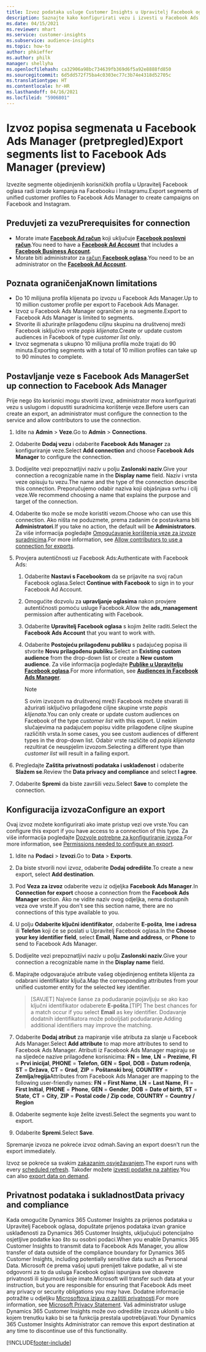 ```yaml
---
title: Izvoz podataka usluge Customer Insights u Upravitelj Facebook oglasa
description: Saznajte kako konfigurirati vezu i izvesti u Facebook Ads Manager.
ms.date: 04/15/2021
ms.reviewer: mhart
ms.service: customer-insights
ms.subservice: audience-insights
ms.topic: how-to
author: phkieffer
ms.author: philk
manager: shellyha
ms.openlocfilehash: ca32906a98bc734639fb369d6f5a92e8888fd850
ms.sourcegitcommit: 6d5dd572f75ba4c0303ec77c3b74e4318d52705c
ms.translationtype: HT
ms.contentlocale: hr-HR
ms.lasthandoff: 04/16/2021
ms.locfileid: "5906801"
---
```

# <a name="export-segments-list-to-facebook-ads-manager-preview"></a><span data-ttu-id="8fd50-103">Izvoz popisa segmenata u Facebook Ads Manager (pretpregled)</span><span class="sxs-lookup"><span data-stu-id="8fd50-103">Export segments list to Facebook Ads Manager (preview)</span></span>

<span data-ttu-id="8fd50-104">Izvezite segmente objedinjenih korisničkih profila u Upravitelj Facebook oglasa radi izrade kampanja na Facebooku i Instagramu.</span><span class="sxs-lookup"><span data-stu-id="8fd50-104">Export segments of unified customer profiles to Facebook Ads Manager to create campaigns on Facebook and Instagram.</span></span>

## <a name="prerequisites-for-connection"></a><span data-ttu-id="8fd50-105">Preduvjeti za vezu</span><span class="sxs-lookup"><span data-stu-id="8fd50-105">Prerequisites for connection</span></span>

- <span data-ttu-id="8fd50-106">Morate imate [**Facebook Ad račun**](https://www.facebook.com/business/learn/lessons/step-by-step-ads-manager-account) koji uključuje [**Facebook poslovni račun**](https://business.facebook.com/).</span><span class="sxs-lookup"><span data-stu-id="8fd50-106">You need to have a [**Facebook Ad Account**](https://www.facebook.com/business/learn/lessons/step-by-step-ads-manager-account) that includes a [**Facebook Business Account**](https://business.facebook.com/).</span></span>
- <span data-ttu-id="8fd50-107">Morate biti administrator za [račun **Facebook oglasa**](https://www.facebook.com/business/learn/lessons/step-by-step-ads-manager-account).</span><span class="sxs-lookup"><span data-stu-id="8fd50-107">You need to be an administrator on the [**Facebook Ad Account**](https://www.facebook.com/business/learn/lessons/step-by-step-ads-manager-account).</span></span>

## <a name="known-limitations"></a><span data-ttu-id="8fd50-108">Poznata ograničenja</span><span class="sxs-lookup"><span data-stu-id="8fd50-108">Known limitations</span></span>

- <span data-ttu-id="8fd50-109">Do 10 milijuna profila klijenata po izvozu u Facebook Ads Manager.</span><span class="sxs-lookup"><span data-stu-id="8fd50-109">Up to 10 million customer profile per export to Facebook Ads Manager.</span></span>
- <span data-ttu-id="8fd50-110">Izvoz u Facebook Ads Manager ograničen je na segmente.</span><span class="sxs-lookup"><span data-stu-id="8fd50-110">Export to Facebook Ads Manager is limited to segments.</span></span>
- <span data-ttu-id="8fd50-111">Stvorite ili ažurirajte prilagođenu ciljnu skupinu na društvenoj mreži Facebook isključivo vrste *popis klijenata*.</span><span class="sxs-lookup"><span data-stu-id="8fd50-111">Create or update custom audiences in Facebook of type *customer list* only.</span></span>
- <span data-ttu-id="8fd50-112">Izvoz segmenata s ukupno 10 milijuna profila može trajati do 90 minuta.</span><span class="sxs-lookup"><span data-stu-id="8fd50-112">Exporting segments with a total of 10 million profiles can take up to 90 minutes to complete.</span></span>

## <a name="set-up-connection-to-facebook-ads-manager"></a><span data-ttu-id="8fd50-113">Postavljanje veze s Facebook Ads Manager</span><span class="sxs-lookup"><span data-stu-id="8fd50-113">Set up connection to Facebook Ads Manager</span></span>

<span data-ttu-id="8fd50-114">Prije nego što korisnici mogu stvoriti izvoz, administrator mora konfigurirati vezu s uslugom i dopustiti suradnicima korištenje veze.</span><span class="sxs-lookup"><span data-stu-id="8fd50-114">Before users can create an export, an administrator must configure the connection to the service and allow contributors to use the connection.</span></span>

1. <span data-ttu-id="8fd50-115">Idite na **Admin** > **Veze**.</span><span class="sxs-lookup"><span data-stu-id="8fd50-115">Go to **Admin** > **Connections**.</span></span>

1. <span data-ttu-id="8fd50-116">Odaberite **Dodaj vezu** i odaberite **Facebook Ads Manager** za konfiguriranje veze.</span><span class="sxs-lookup"><span data-stu-id="8fd50-116">Select **Add connection** and choose **Facebook Ads Manager** to configure the connection.</span></span>

1. <span data-ttu-id="8fd50-117">Dodijelite vezi prepoznatljivi naziv u polju **Zaslonski naziv**.</span><span class="sxs-lookup"><span data-stu-id="8fd50-117">Give your connection a recognizable name in the **Display name** field.</span></span> <span data-ttu-id="8fd50-118">Naziv i vrsta veze opisuju tu vezu.</span><span class="sxs-lookup"><span data-stu-id="8fd50-118">The name and the type of the connection describe this connection.</span></span> <span data-ttu-id="8fd50-119">Preporučujemo odabir naziva koji objašnjava svrhu i cilj veze.</span><span class="sxs-lookup"><span data-stu-id="8fd50-119">We recommend choosing a name that explains the purpose and target of the connection.</span></span>

1. <span data-ttu-id="8fd50-120">Odaberite tko može se može koristiti vezom.</span><span class="sxs-lookup"><span data-stu-id="8fd50-120">Choose who can use this connection.</span></span> <span data-ttu-id="8fd50-121">Ako ništa ne poduzmete, prema zadanim će postavkama biti **Administratori**.</span><span class="sxs-lookup"><span data-stu-id="8fd50-121">If you take no action, the default will be **Administrators**.</span></span> <span data-ttu-id="8fd50-122">Za više informacija pogledajte [Omogućavanje korištenja veze za izvoze suradnicima](connections.md#allow-contributors-to-use-a-connection-for-exports).</span><span class="sxs-lookup"><span data-stu-id="8fd50-122">For more information, see [Allow contributors to use a connection for exports](connections.md#allow-contributors-to-use-a-connection-for-exports).</span></span>

1. <span data-ttu-id="8fd50-123">Provjera autentičnosti uz Facebook Ads:</span><span class="sxs-lookup"><span data-stu-id="8fd50-123">Authenticate with Facebook Ads:</span></span> 

   1. <span data-ttu-id="8fd50-124">Odaberite **Nastavi s Facebookom** da se prijavite na svoj račun Facebook oglasa.</span><span class="sxs-lookup"><span data-stu-id="8fd50-124">Select **Continue with Facebook** to sign in to your Facebook Ad Account.</span></span>

   1. <span data-ttu-id="8fd50-125">Omogućite dozvolu za **upravljanje oglasima** nakon provjere autentičnosti pomoću usluge Facebook.</span><span class="sxs-lookup"><span data-stu-id="8fd50-125">Allow the **ads_management** permission after authenticating with Facebook.</span></span>

   1. <span data-ttu-id="8fd50-126">Odaberite **Upravitelj Facebook oglasa** s kojim želite raditi.</span><span class="sxs-lookup"><span data-stu-id="8fd50-126">Select the **Facebook Ads Account** that you want to work with.</span></span>

   1. <span data-ttu-id="8fd50-127">Odaberite **Postojeću prilagođenu publiku** s padajućeg popisa ili stvorite **Novu prilagođenu publiku**.</span><span class="sxs-lookup"><span data-stu-id="8fd50-127">Select an **Existing custom audience** from the drop-down list or create a **New custom audience**.</span></span> <span data-ttu-id="8fd50-128">Za više informacija pogledajte [**Publike u Upravitelju Facebook oglasa**](https://www.facebook.com/business/help/744354708981227?id=2469097953376494).</span><span class="sxs-lookup"><span data-stu-id="8fd50-128">For more information, see [**Audiences in Facebook Ads Manager**](https://www.facebook.com/business/help/744354708981227?id=2469097953376494).</span></span>
      > [!NOTE]
      > <span data-ttu-id="8fd50-129">S ovim izvozom na društvenoj mreži Facebook možete stvarati ili ažurirati isključivo prilagođene ciljne skupine vrste *popis klijenata*.</span><span class="sxs-lookup"><span data-stu-id="8fd50-129">You can only create or update custom audiences on Facebook of the type *customer list* with this export.</span></span> <span data-ttu-id="8fd50-130">U nekim slučajevima na padajućem popisu vidite prilagođene ciljne skupine različitih vrsta.</span><span class="sxs-lookup"><span data-stu-id="8fd50-130">In some cases, you see custom audiences of different types in the drop-down list.</span></span> <span data-ttu-id="8fd50-131">Odabir vrste različite od *popis klijenata* rezultirat će neuspjelim izvozom.</span><span class="sxs-lookup"><span data-stu-id="8fd50-131">Selecting a different type than *customer list* will result in a failing export.</span></span> 

1. <span data-ttu-id="8fd50-132">Pregledajte **Zaštita privatnosti podataka i usklađenost** i odaberite **Slažem se**.</span><span class="sxs-lookup"><span data-stu-id="8fd50-132">Review the **Data privacy and compliance** and select **I agree**.</span></span>

1. <span data-ttu-id="8fd50-133">Odaberite **Spremi** da biste završili vezu.</span><span class="sxs-lookup"><span data-stu-id="8fd50-133">Select **Save** to complete the connection.</span></span>

## <a name="configure-an-export"></a><span data-ttu-id="8fd50-134">Konfiguracija izvoza</span><span class="sxs-lookup"><span data-stu-id="8fd50-134">Configure an export</span></span>

<span data-ttu-id="8fd50-135">Ovaj izvoz možete konfigurirati ako imate pristup vezi ove vrste.</span><span class="sxs-lookup"><span data-stu-id="8fd50-135">You can configure this export if you have access to a connection of this type.</span></span> <span data-ttu-id="8fd50-136">Za više informacija pogledajte [Dozvole potrebne za konfiguriranje izvoza](export-destinations.md#set-up-a-new-export).</span><span class="sxs-lookup"><span data-stu-id="8fd50-136">For more information, see [Permissions needed to configure an export](export-destinations.md#set-up-a-new-export).</span></span>

1. <span data-ttu-id="8fd50-137">Idite na **Podaci** > **Izvozi**.</span><span class="sxs-lookup"><span data-stu-id="8fd50-137">Go to **Data** > **Exports**.</span></span>

1. <span data-ttu-id="8fd50-138">Da biste stvorili novi izvoz, odaberite **Dodaj odredište**.</span><span class="sxs-lookup"><span data-stu-id="8fd50-138">To create a new export, select **Add destination**.</span></span> 

1. <span data-ttu-id="8fd50-139">Pod **Veza za izvoz** odaberite vezu iz odjeljka **Facebook Ads Manager**.</span><span class="sxs-lookup"><span data-stu-id="8fd50-139">In **Connection for export** choose a connection from the **Facebook Ads Manager** section.</span></span> <span data-ttu-id="8fd50-140">Ako ne vidite naziv ovog odjeljka, nema dostupnih veza ove vrste.</span><span class="sxs-lookup"><span data-stu-id="8fd50-140">If you don't see this section name, there are no connections of this type available to you.</span></span>

1. <span data-ttu-id="8fd50-141">U polju **Odaberite ključni identifikator**, odaberite **E-pošta**, **Ime i adresa** ili **Telefon** koji će se poslati u Upravitelj Facebook oglasa.</span><span class="sxs-lookup"><span data-stu-id="8fd50-141">In the **Choose your key identifier field**, select **Email**, **Name and address**, or **Phone** to send to Facebook Ads Manager.</span></span> 

1. <span data-ttu-id="8fd50-142">Dodijelite vezi prepoznatljivi naziv u polju **Zaslonski naziv**.</span><span class="sxs-lookup"><span data-stu-id="8fd50-142">Give your connection a recognizable name in the **Display name** field.</span></span>

1. <span data-ttu-id="8fd50-143">Mapirajte odgovarajuće atribute vašeg objedinjenog entiteta klijenta za odabrani identifikator ključa.</span><span class="sxs-lookup"><span data-stu-id="8fd50-143">Map the corresponding attributes from your unified customer entity for the selected key identifier.</span></span>
   > <span data-ttu-id="8fd50-144">[SAVJET] Najveće šanse za podudaranje pojavljuju se ako kao ključni identifikator odaberete **E-pošta**.</span><span class="sxs-lookup"><span data-stu-id="8fd50-144">[TIP] The best chances for a match occur if you select **Email** as key identifier.</span></span> <span data-ttu-id="8fd50-145">Dodavanje dodatnih identifikatora može poboljšati podudaranje.</span><span class="sxs-lookup"><span data-stu-id="8fd50-145">Adding additional identifiers may improve the matching.</span></span>

1. <span data-ttu-id="8fd50-146">Odaberite **Dodaj atribut** za mapiranje više atributa za slanje u Facebook Ads Manager.</span><span class="sxs-lookup"><span data-stu-id="8fd50-146">Select **Add attribute** to map more attributes to send to Facebook Ads Manager.</span></span> <span data-ttu-id="8fd50-147">Atributi iz Facebook Ads Manager mapiraju se na sljedeće nazive prilagođene korisnicima: **FN** = **Ime**, **LN** = **Prezime**, **FI** = **Prvi inicijal**, **PHONE** = **Telefon**, **GEN** = **Spol**, **DOB** = **Datum rođenja**, **ST** = **Država**, **CT** = **Grad**, **ZIP** = **Poštanski broj**, **COUNTRY** = **Zemlja/regija**</span><span class="sxs-lookup"><span data-stu-id="8fd50-147">Attributes from Facebook Ads Manager are mapping to the following user-friendly names: **FN** = **First Name**, **LN** = **Last Name**, **FI** = **First Initial**, **PHONE** = **Phone**, **GEN** = **Gender**, **DOB** = **Date of birth**, **ST** = **State**, **CT** = **City**, **ZIP** = **Postal code / Zip code**, **COUNTRY** = **Country / Region**</span></span>

1. <span data-ttu-id="8fd50-148">Odaberite segmente koje želite izvesti.</span><span class="sxs-lookup"><span data-stu-id="8fd50-148">Select the segments you want to export.</span></span>

1. <span data-ttu-id="8fd50-149">Odaberite **Spremi**.</span><span class="sxs-lookup"><span data-stu-id="8fd50-149">Select **Save**.</span></span>

<span data-ttu-id="8fd50-150">Spremanje izvoza ne pokreće izvoz odmah.</span><span class="sxs-lookup"><span data-stu-id="8fd50-150">Saving an export doesn't run the export immediately.</span></span>

<span data-ttu-id="8fd50-151">Izvoz se pokreće sa svakim [zakazanim osvježavanjem](system.md#schedule-tab).</span><span class="sxs-lookup"><span data-stu-id="8fd50-151">The export runs with every [scheduled refresh](system.md#schedule-tab).</span></span> <span data-ttu-id="8fd50-152">Također možete [izvesti podatke na zahtjev](export-destinations.md#run-exports-on-demand).</span><span class="sxs-lookup"><span data-stu-id="8fd50-152">You can also [export data on demand](export-destinations.md#run-exports-on-demand).</span></span> 

## <a name="data-privacy-and-compliance"></a><span data-ttu-id="8fd50-153">Privatnost podataka i sukladnost</span><span class="sxs-lookup"><span data-stu-id="8fd50-153">Data privacy and compliance</span></span>

<span data-ttu-id="8fd50-154">Kada omogućite Dynamics 365 Customer Insights za prijenos podataka u Upravitelj Facebook oglasa, dopuštate prijenos podataka izvan granice usklađenosti za Dynamics 365 Customer Insights, uključujući potencijalno osjetljive podatke kao što su osobni podaci.</span><span class="sxs-lookup"><span data-stu-id="8fd50-154">When you enable Dynamics 365 Customer Insights to transmit data to Facebook Ads Manager, you allow transfer of data outside of the compliance boundary for Dynamics 365 Customer Insights, including potentially sensitive data such as Personal Data.</span></span> <span data-ttu-id="8fd50-155">Microsoft će prema vašoj uputi prenijeti takve podatke, ali vi ste odgovorni za to da usluga Facebook oglasi ispunjava sve obaveze privatnosti ili sigurnosti koje imate.</span><span class="sxs-lookup"><span data-stu-id="8fd50-155">Microsoft will transfer such data at your instruction, but you are responsible for ensuring that Facebook Ads meet any privacy or security obligations you may have.</span></span> <span data-ttu-id="8fd50-156">Dodatne informacije potražite u odjeljku [Microsoftova izjava o zaštiti privatnosti](https://go.microsoft.com/fwlink/?linkid=396732).</span><span class="sxs-lookup"><span data-stu-id="8fd50-156">For more information, see [Microsoft Privacy Statement](https://go.microsoft.com/fwlink/?linkid=396732).</span></span>
<span data-ttu-id="8fd50-157">Vaš administrator usluge Dynamics 365 Customer Insights može ovo odredište izvoza ukloniti u bilo kojem trenutku kako bi se ta funkcija prestala upotrebljavati.</span><span class="sxs-lookup"><span data-stu-id="8fd50-157">Your Dynamics 365 Customer Insights Administrator can remove this export destination at any time to discontinue use of this functionality.</span></span>


[!INCLUDE[footer-include](../includes/footer-banner.md)]
